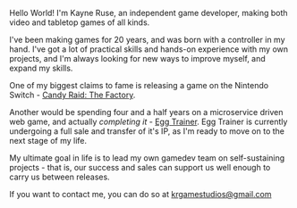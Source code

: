 Hello World! I'm Kayne Ruse, an independent game developer, making both video and tabletop games of all kinds.

I've been making games for 20 years, and was born with a controller in my hand. I've got a lot of practical skills and hands-on experience with my own projects, and I'm always looking for new ways to improve myself, and expand my skills.

One of my biggest claims to fame is releasing a game on the Nintendo Switch - [Candy Raid: The Factory](https://www.nintendo.com/us/store/products/candy-raid-the-factory-switch/).

Another would be spending four and a half years on a microservice driven web game, and actually *completing it* - [Egg Trainer](https://eggtrainer.com/). Egg Trainer is currently undergoing a full sale and transfer of it's IP, as I'm ready to move on to the next stage of my life.

My ultimate goal in life is to lead my own gamedev team on self-sustaining projects - that is, our success and sales can support us well enough to carry us between releases.

If you want to contact me, you can do so at [krgamestudios@gmail.com](mailto:krgamestudios@gmail.com)

